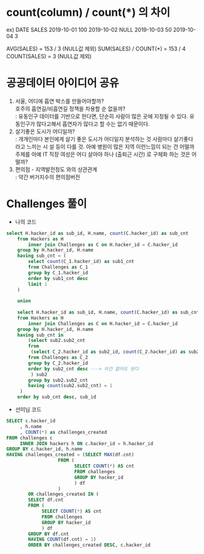 # count(column) / count(*) 의 차이

ex)
DATE           SALES
2019-10-01     100
2019-10-02     NULL
2019-10-03      50
2019-10-04       3

AVG(SALES) = 153 / 3 (NULL값 제외)
SUM(SALES) / COUNT(*) = 153 / 4
COUNT(SALES) = 3 (NULL값 제외)

# 공공데이터 아이디어 공유
1.  서울, 어디에 흡연 박스를 만들어야할까?<br>
호주의 흡연길/비흡연길 정책을 차용할 순 없을까?<br> 
: 유동인구 데이터를 기반으로 한다면, 단순히 사람이 많은 곳에 지정될 수 있다. 유동인구가 많다고해서 흡연자가 많다고 할 수는 없기 때문이다.
2. 살기좋은 도시가 어디일까?<br>
: 개개인마다 본인에게 살기 좋은 도시가 어디일지 분석하는 것
  사람마다 살기좋다 라고 느끼는 시 설 등이 다를 것. 아예 병원이 많은 지역 이런느낌이 되는 건 어떨까<br>
  주제를 아예 IT 직장 여성은 어디 살아야 하나 (출퇴근 시간) 로 구체화 하는 것은 어떨까?
3. 편의점 - 지역발전정도 와의 상관관계<br>
: 약간 버거지수의 편의점버전

# Challenges 풀이

* 나의 코드
```sql
select H.hacker_id as sub_id, H.name, count(C.hacker_id) as sub_cnt
    from Hackers as H 
        inner join Challenges as C on H.hacker_id = C.hacker_id
    group by H.hacker_id, H.name
    having sub_cnt = (
        select count(C_1.hacker_id) as sub1_cnt
        from Challenges as C_1
        group by C_1.hacker_id
        order by sub1_cnt desc
        limit 1
    )
    
    union 
    
    select H.hacker_id as sub_id, H.name, count(C.hacker_id) as sub_cnt
    from Hackers as H 
        inner join Challenges as C on H.hacker_id = C.hacker_id
    group by H.hacker_id, H.name
    having sub_cnt in
        (select sub2.sub2_cnt
        from 
         (select C_2.hacker_id as sub2_id, count(C_2.hacker_id) as sub2_cnt
        from Challenges as C_2
        group by C_2.hacker_id
        order by sub2_cnt desc ---> 이건 없어도 된다
         ) sub2
        group by sub2.sub2_cnt
        having count(sub2.sub2_cnt) = 1
     )
    order by sub_cnt desc, sub_id
```

* 선미님 코드
```sql
SELECT c.hacker_id
     , h.name
     , COUNT(*) as challenges_created
FROM challenges c
     INNER JOIN hackers h ON c.hacker_id = h.hacker_id
GROUP BY c.hacker_id, h.name
HAVING challenges_created = (SELECT MAX(df.cnt)
                   FROM (
                         SELECT COUNT(*) AS cnt 
                         FROM challenges 
                         GROUP BY hacker_id
                         ) df
                   )
        OR challenges_created IN (
        SELECT df.cnt
        FROM (
             SELECT COUNT(*) AS cnt 
             FROM challenges 
             GROUP BY hacker_id
             ) df
        GROUP BY df.cnt
        HAVING COUNT(df.cnt) = 1)
        ORDER BY challenges_created DESC, c.hacker_id
```
